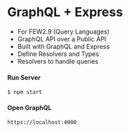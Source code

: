 # GraphQL + Express

- For FEW2.9 (Query Languages)
- GraphQL API over a Public API
- Built with GraphQL and Express
- Define Resolvers and Types
- Resolvers to handle queries

#### Run Server

```
$ npm start
```

#### Open GraphQL

```
https://localhost:4000
```
